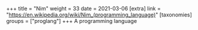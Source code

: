 +++
title = "Nim"
weight = 33
date = 2021-03-06
[extra]
link = "https://en.wikipedia.org/wiki/Nim_(programming_language)"
[taxonomies]
groups = ["proglang"]
+++
A programming language

